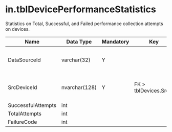 # in.tblDevicePerformanceStatistics

Statistics on Total, Successful, and Failed performance collection attempts on devices.​​

| Name               | Data Type     | Mandatory | Key                   | Comment                                  |
|--------------------|---------------|-----------|-----------------------|------------------------------------------|
| DataSourceId       | varchar(32)   | Y         |                       | Unique ID of the source of this record.  |
| SrcDevi​​ceId        | nvarchar(128) | Y         | FK > tblDevices.SrcId | Device this performance was recorded on. |
| SuccessfulAttempts | int           |           |                       |                                          |
| TotalAttempts      | int           |           |                       |                                          |
| FailureCode        | int           |           |                       |                                          |